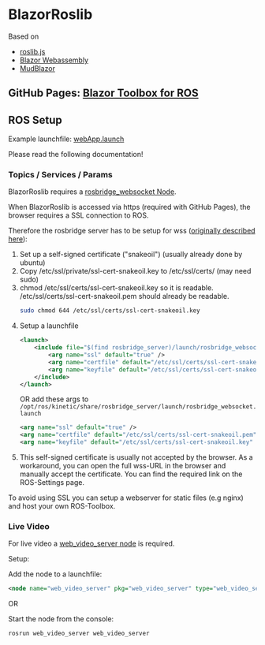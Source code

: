 # BlazorRoslib
Based on
- [roslib.js](https://github.com/RobotWebTools/roslibjs)
- [Blazor Webassembly](https://learn.microsoft.com/de-de/aspnet/core/blazor/?view=aspnetcore-6.0#blazor-webassembly)
- [MudBlazor](https://github.com/MudBlazor/MudBlazor/)

## GitHub Pages: [Blazor Toolbox for ROS](https://davidberschauer.github.io/BlazorRoslib/)


## ROS Setup
Example launchfile: [webApp.launch](/ROS%20example/webApp.launch)

Please read the following documentation!

### Topics / Services / Params
BlazorRoslib requires a [rosbridge_websocket Node](http://wiki.ros.org/rosbridge_suite/Tutorials/RunningRosbridge).

When BlazorRoslib is accessed via https (required with GitHub Pages), the browser requires a SSL connection to ROS. 

Therefore the rosbridge server has to be setup for wss ([originally described here](https://github.com/UbiquityRobotics/speech_commands#Installation)):

1. Set up a self-signed certificate ("snakeoil") (usually already done by ubuntu)
2. Copy /etc/ssl/private/ssl-cert-snakeoil.key to /etc/ssl/certs/ (may need sudo)
3. chmod /etc/ssl/certs/ssl-cert-snakeoil.key so it is readable. /etc/ssl/certs/ssl-cert-snakeoil.pem should already be readable.
    ```bash
    sudo chmod 644 /etc/ssl/certs/ssl-cert-snakeoil.key
    ```
3. Setup a launchfile 
    ```xml
    <launch>
        <include file="$(find rosbridge_server)/launch/rosbridge_websocket.launch"> 
            <arg name="ssl" default="true" />
            <arg name="certfile" default="/etc/ssl/certs/ssl-cert-snakeoil.pem" />
            <arg name="keyfile" default="/etc/ssl/certs/ssl-cert-snakeoil.key" />
        </include>
    </launch>
    ```
    OR add these args to ``` /opt/ros/kinetic/share/rosbridge_server/launch/rosbridge_websocket.launch```
    ```xml
    <arg name="ssl" default="true" />
    <arg name="certfile" default="/etc/ssl/certs/ssl-cert-snakeoil.pem" />
    <arg name="keyfile" default="/etc/ssl/certs/ssl-cert-snakeoil.key" />
    ```
5. This self-signed certificate is usually not accepted by the browser. As a workaround, you can open the full wss-URL in the browser and manually accept the certificate. You can find the required link on the ROS-Settings page.

To avoid using SSL you can setup a webserver for static files (e.g nginx) and host your own ROS-Toolbox.

### Live Video
For live video a [web_video_server node](http://wiki.ros.org/web_video_server) is required. 

Setup:

Add the node to a launchfile:

```xml
<node name="web_video_server" pkg="web_video_server" type="web_video_server" output="screen" />
```
OR 

Start the node from the console:
```sh
rosrun web_video_server web_video_server
```

